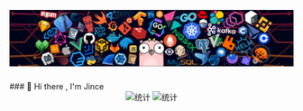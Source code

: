 <p><img src="images/bg.png" alt="bg"></p>
<p align="center" style="font-size:24px"></p>
### 👏 Hi there , I'm Jince
<div align="center">
  <img src="https://github-readme-stats.vercel.app/api?username=jince-boy&show_icons=true&theme=radical" alt="统计" height="150px">
  <img src="https://github-readme-stats.vercel.app/api/top-langs/?username=jince-boy&layout=compact&theme=tokyonight" alt="统计" height="150px">
</div>
